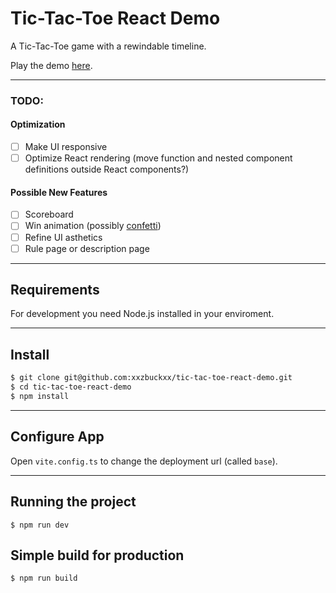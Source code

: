 # Tic-Tac-Toe React Demo

A Tic-Tac-Toe game with a rewindable timeline.

Play the demo [here](https://xxzbuckxx.github.io/tic-tac-toe-react-demo/).

---
### TODO:

#### Optimization

- [ ] Make UI responsive
- [ ] Optimize React rendering (move function and nested component definitions outside React components?)

#### Possible New Features

- [ ] Scoreboard
- [ ] Win animation (possibly [confetti](https://www.npmjs.com/package/react-confetti))
- [ ] Refine UI asthetics
- [ ] Rule page or description page

---
## Requirements

For development you need Node.js installed in your enviroment.

---
## Install

``` Bash
$ git clone git@github.com:xxzbuckxx/tic-tac-toe-react-demo.git
$ cd tic-tac-toe-react-demo
$ npm install
```

---
## Configure App

Open `vite.config.ts` to change the deployment url (called `base`).

---
## Running the project

`$ npm run dev`

## Simple build for production

`$ npm run build`